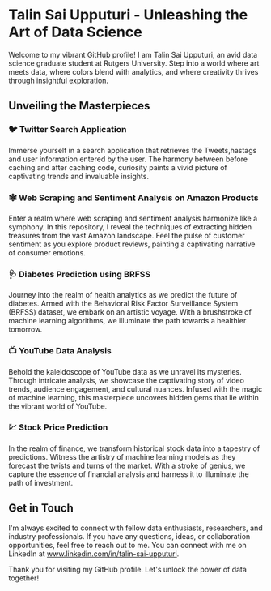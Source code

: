 # Talin Sai Upputuri - Unleashing the Art of Data Science


Welcome to my vibrant GitHub profile! I am Talin Sai Upputuri, an avid data science graduate student at Rutgers University. Step into a world where art meets data, where colors blend with analytics, and where creativity thrives through insightful exploration.

## Unveiling the Masterpieces

### 🐦 Twitter Search Application
Immerse yourself in a search application that retrieves the Tweets,hastags and user information entered by the user. The harmony between before caching and after caching code, curiosity paints a vivid picture of captivating trends and invaluable insights.

### 🕸 Web Scraping and Sentiment Analysis on Amazon Products
Enter a realm where web scraping and sentiment analysis harmonize like a symphony. In this repository, I reveal the techniques of extracting hidden treasures from the vast Amazon landscape. Feel the pulse of customer sentiment as you explore product reviews, painting a captivating narrative of consumer emotions.

### 🩺 Diabetes Prediction using BRFSS
Journey into the realm of health analytics as we predict the future of diabetes. Armed with the Behavioral Risk Factor Surveillance System (BRFSS) dataset, we embark on an artistic voyage. With a brushstroke of machine learning algorithms, we illuminate the path towards a healthier tomorrow.

### 📺 YouTube Data Analysis
Behold the kaleidoscope of YouTube data as we unravel its mysteries. Through intricate analysis, we showcase the captivating story of video trends, audience engagement, and cultural nuances. Infused with the magic of machine learning, this masterpiece uncovers hidden gems that lie within the vibrant world of YouTube.

### 💹 Stock Price Prediction
In the realm of finance, we transform historical stock data into a tapestry of predictions. Witness the artistry of machine learning models as they forecast the twists and turns of the market. With a stroke of genius, we capture the essence of financial analysis and harness it to illuminate the path of investment.

## Get in Touch
I'm always excited to connect with fellow data enthusiasts, researchers, and industry professionals. If you have any questions, ideas, or collaboration opportunities, feel free to reach out to me. You can connect with me on LinkedIn at www.linkedin.com/in/talin-sai-upputuri.

Thank you for visiting my GitHub profile. Let's unlock the power of data together!
